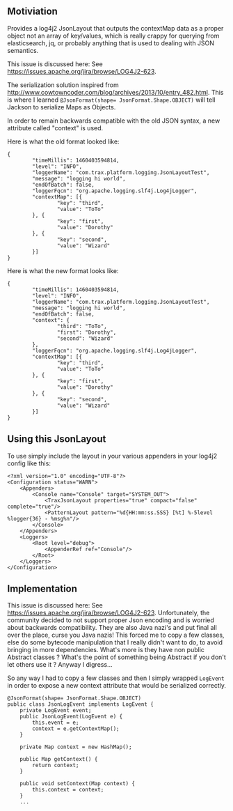 ## Motiviation

Provides a log4j2 JsonLayout that outputs the contextMap data as a proper object not an array of key/values, which is really crappy for querying from elasticsearch, jq, or probably anything that is used to dealing with JSON semantics.  

This issue is discussed here: See https://issues.apache.org/jira/browse/LOG4J2-623.  

The serialization solution inspired from http://www.cowtowncoder.com/blog/archives/2013/10/entry_482.html.  This is where I learned `@JsonFormat(shape= JsonFormat.Shape.OBJECT)` will tell Jackson to serialize Maps as Objects.

In order to remain backwards compatible with the old JSON syntax, a new attribute called "context" is used.  

Here is what the old format looked like:

```
{
        "timeMillis": 1460403594814,
        "level": "INFO",
        "loggerName": "com.trax.platform.logging.JsonLayoutTest",
        "message": "logging hi world",
        "endOfBatch": false,
        "loggerFqcn": "org.apache.logging.slf4j.Log4jLogger",
        "contextMap": [{
                "key": "third",
                "value": "ToTo"
        }, {
                "key": "first",
                "value": "Dorothy"
        }, {
                "key": "second",
                "value": "Wizard"
        }]
}
``` 

Here is what the new format looks like:

```
{
        "timeMillis": 1460403594814,
        "level": "INFO",
        "loggerName": "com.trax.platform.logging.JsonLayoutTest",
        "message": "logging hi world",
        "endOfBatch": false,
        "context": {
                "third": "ToTo",
                "first": "Dorothy",
                "second": "Wizard"
        },
        "loggerFqcn": "org.apache.logging.slf4j.Log4jLogger",
        "contextMap": [{
                "key": "third",
                "value": "ToTo"
        }, {
                "key": "first",
                "value": "Dorothy"
        }, {
                "key": "second",
                "value": "Wizard"
        }]
}
```

##  Using this JsonLayout

To use simply include the layout in your various appenders in your log4j2 config like this:

```
<?xml version="1.0" encoding="UTF-8"?>
<Configuration status="WARN">
    <Appenders>
        <Console name="Console" target="SYSTEM_OUT">
            <TraxJsonLayout properties="true" compact="false" complete="true"/>
            <PatternLayout pattern="%d{HH:mm:ss.SSS} [%t] %-5level %logger{36} - %msg%n"/>
        </Console>
    </Appenders>
    <Loggers>
        <Root level="debug">
            <AppenderRef ref="Console"/>
        </Root>
    </Loggers>
</Configuration>
```

## Implementation

This issue is discussed here: See https://issues.apache.org/jira/browse/LOG4J2-623.  Unfortunately, the community decided to not support proper Json encoding and is worried about backwards compatibility.  They are also Java nazi's and put final all over the place, curse you Java nazis!  This forced me to copy a few classes, else do some bytecode manipulation that I really didn't want to do, to avoid bringing in more dependencies.  What's more is they have non public Abstract classes ? What's the point of something being Abstract if you don't let others use it ?  Anyway I digress...

So any way I had to copy a few classes and then I simply wrapped `LogEvent` in order to expose a new context attribute that would be serialized correctly.

```
@JsonFormat(shape= JsonFormat.Shape.OBJECT)
public class JsonLogEvent implements LogEvent {
    private LogEvent event;
    public JsonLogEvent(LogEvent e) {
        this.event = e;
        context = e.getContextMap();
    }

    private Map context = new HashMap();

    public Map getContext() {
        return context;
    }

    public void setContext(Map context) {
        this.context = context;
    }
    ...
```
